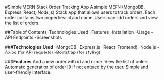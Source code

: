 #Simple MERN Stack Order Tracking App
A simple MERN (MongoDB, Express, React, Node.js) Stack App that allows users to track orders. Each order contains two properties: id and name. Users can add orders and view the list of orders.

##Table of Contents
-Technologies Used
-Features
-Installation
-Usage
-API Endpoints
-Screenshots

###**Technologies Used**
-MongoDB
-Express.js
-React (Frontend)
-Node.js
-Axios (for API requests)
-Bootstrap (for styling)

###**Features**
Add a new order with id and name.
View the list of orders.
Automatic generation of order ID if not entered by the user.
Simple and user-friendly interface.
